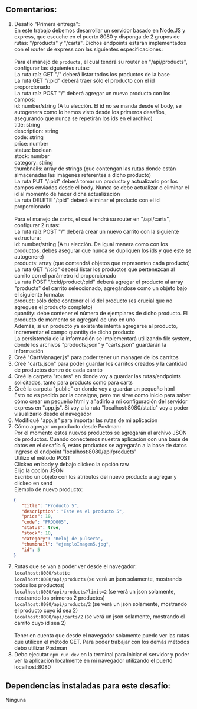 ## Comentarios:

1. Desafío "Primera entrega": <br>
   En este trabajo debemos desarrollar un servidor basado en Node.JS y express, que escuche en el puerto 8080 y disponga de 2 grupos de rutas: "/products" y "/carts". Dichos endpoints estarán implementados con el router de express con las siguientes especificaciones: <br><br>
   Para el manejo de `products`, el cual tendrá su router en "/api/products", configurar las siguientes rutas: <br>
   La ruta raíz GET "/" deberá listar todos los productos de la base <br>
   La ruta GET "/:pid" deberá traer sólo el producto con el id proporcionado <br>
   La ruta raíz POST "/" deberá agregar un nuevo producto con los campos: <br>
   id: number/string (A tu elección. El id no se manda desde el body, se autogenera como lo hemos visto desde los primeros desafíos, asegurando que nunca se repetirán los ids en el archivo) <br>
   title: string <br>
   description: string <br>
   code: string <br>
   price: number <br>
   status: boolean <br>
   stock: number <br>
   category: string <br>
   thumbnails: array de strings (que contengan las rutas donde están almacenadas las imágenes referentes a dicho producto) <br>
   La ruta PUT "/:pid" deberá tomar un producto y actualizarlo por los campos enviados desde el body. Nunca se debe actualizar o eliminar el id al momento de hacer dicha actualización <br>
   La ruta DELETE "/:pid" deberá eliminar el producto con el id proporcionado <br><br>
   Para el manejo de `carts`, el cual tendrá su router en "/api/carts", configurar 2 rutas: <br>
   La ruta raíz POST "/" deberá crear un nuevo carrito con la siguiente estructura: <br>
   id: number/string (A tu elección. De igual manera como con los productos, debes asegurar que nunca se dupliquen los ids y que este se autogenere) <br>
   products: array (que contendrá objetos que representen cada producto) <br>
   La ruta GET "/:cid" deberá listar los productos que pertenezcan al carrito con el parámetro id proporcionado <br>
   La ruta POST "/:cid/product/:pid" deberá agregar el producto al array "products" del carrito seleccionado, agregándose como un objeto bajo el siguiente formato: <br>
   product: sólo debe contener el id del producto (es crucial que no agregues el producto completo) <br>
   quantity: debe contener el número de ejemplares de dicho producto. El producto de momento se agregará de uno en uno <br>
   Además, si un producto ya existente intenta agregarse al producto, incrementar el campo quantity de dicho producto <br>
   La persistencia de la información se implementará utilizando file system, donde los archivos "products.json" y "carts.json" guardarán la información
2. Creé "CartManager.js" para poder tener un manager de los carritos
3. Creé "carts.json" para poder guardar los carritos creados y la cantidad de productos dentro de cada carrito
4. Creé la carpeta "routes" en donde voy a guardar las rutas/endpoints solicitados, tanto para products como para carts
5. Creé la carpeta "public" en donde voy a guardar un pequeño html <br>
   Esto no es pedido por la consigna, pero me sirve como inicio para saber cómo crear un pequeño html y añadirlo a mi configuración del servidor express en "app.js". Si voy a la ruta "localhost:8080/static" voy a poder visualizarlo desde el navegador
5. Modifiqué "app.js" para importar las rutas de mi aplicación
6. Cómo agregar un producto desde Postman: <br>
   Por el momento estos nuevos productos se agregarán al archivo JSON de productos. Cuando conectemos nuestra aplicación con una base de datos en el desafío 6, estos productos se agregarán a la base de datos <br>
   Ingreso el endpoint "localhost:8080/api/products" <br>
   Utilizo el método POST <br>
   Clickeo en body y debajo clickeo la opción raw <br>
   Elijo la opción JSON <br>
   Escribo un objeto con los atributos del nuevo producto a agregar y clickeo en send <br>
   Ejemplo de nuevo producto:

```json
   {
      "title": "Producto 5",
      "description": "Este es el producto 5",
      "price": 10,
      "code": "PROD005",
      "status": true,
      "stock": 10,
      "category": "Reloj de pulsera",
      "thumbnail": "ejemploImagen5.jpg",
      "id": 5
   }
```

7. Rutas que se van a poder ver desde el navegador: <br>
   `localhost:8080/static` <br>
   `localhost:8080/api/products` (se verá un json solamente, mostrando todos los productos) <br>
   `localhost:8080/api/products?limit=2` (se verá un json solamente, mostrando los primeros 2 productos) <br>
   `localhost:8080/api/products/2` (se verá un json solamente, mostrando el producto cuyo id sea 2) <br>
   `localhost:8080/api/carts/2` (se verá un json solamente, mostrando el carrito cuyo id sea 2) <br><br>
   Tener en cuenta que desde el navegador solamente puedo ver las rutas que utilicen el método GET. Para poder trabajar con los demás métodos debo utilizar Postman <br>
8. Debo ejecutar `npm run dev` en la terminal para iniciar el servidor y poder ver la aplicación localmente en mi navegador utilizando el puerto localhost:8080



## Dependencias instaladas para este desafío:

Ninguna